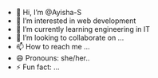 - 👋 Hi, I’m @Ayisha-S
- 👀 I’m interested in web development 
- 🌱 I’m currently learning engineering in IT
- 💞️ I’m looking to collaborate on ...
- 📫 How to reach me ...
- 😄 Pronouns: she/her..
- ⚡ Fun fact: ...

<!---
Ayisha-S/Ayisha-S is a ✨ special ✨ repository because its `README.md` (this file) appears on your GitHub profile.
You can click the Preview link to take a look at your changes.
--->
